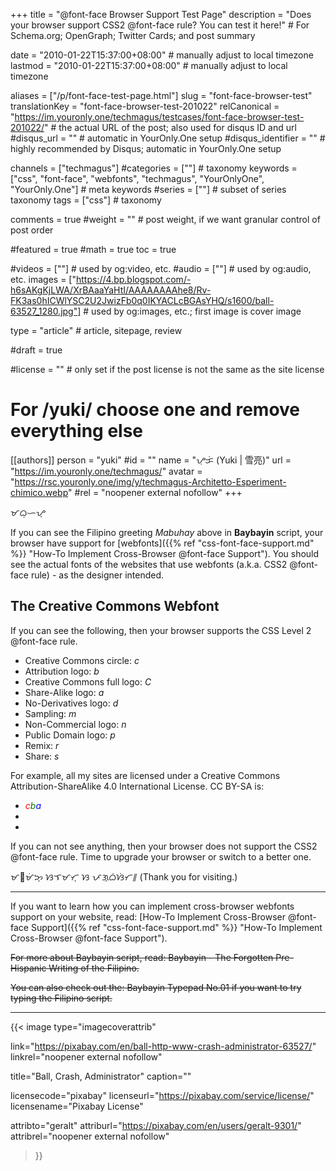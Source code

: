 +++
title = "@font-face Browser Support Test Page"
description = "Does your browser support CSS2 @font-face rule? You can test it here!"                                                    # For Schema.org; OpenGraph; Twitter Cards; and post summary

date = "2010-01-22T15:37:00+08:00"                                        # manually adjust to local timezone
lastmod = "2010-01-22T15:37:00+08:00"                                        # manually adjust to local timezone

aliases = ["/p/font-face-test-page.html"]
slug = "font-face-browser-test"
translationKey = "font-face-browser-test-201022"
relCanonical = "https://im.youronly.one/techmagus/testcases/font-face-browser-test-201022/"                                                   # the actual URL of the post; also used for disqus ID and url
#disqus_url = ""                                                    # automatic in YourOnly.One setup
#disqus_identifier = ""                                             # highly recommended by Disqus; automatic in YourOnly.One setup

channels = ["techmagus"]
#categories = [""]                                                   # taxonomy
keywords = ["css", "font-face", "webfonts", "techmagus", "YourOnlyOne", "YourOnly.One"]                                                     # meta keywords
#series = [""]                                                       # subset of series taxonomy
tags = ["css"]                                                         # taxonomy

comments = true
#weight = ""                                                        # post weight, if we want granular control of post order

#featured = true
#math = true
toc = true

#videos = [""]                                                       # used by og:video, etc.
#audio = [""]                                                        # used by og:audio, etc.
images = ["https://4.bp.blogspot.com/-h6sAKgKjLWA/XrBAaaYaHtI/AAAAAAAAhe8/Rv-FK3as0hICWlYSC2U2JwizFb0q0IKYACLcBGAsYHQ/s1600/ball-63527_1280.jpg"]                                                       # used by og:images, etc.; first image is cover image

type = "article"                                                           # article, sitepage, review

#draft = true

#license = ""                                                       # only set if the post license is not the same as the site license

# For /yuki/ choose one and remove everything else
[[authors]]
  person = "yuki"
  #id = ""
  name = "ᜌᜓᜃᜒ (Yuki | 雪亮)"
  url = "https://im.youronly.one/techmagus/"
  avatar = "https://rsc.youronly.one/img/y/techmagus-Architetto-Esperiment-chimico.webp"
  #rel = "noopener external nofollow"
+++

<bdi lang="fil-Tglg">ᜋᜊᜓᜑᜌ᜔</bdi>

If you can see the Filipino greeting *<bdi lang="fil">Mabuhay</bdi>* above in **Baybayin** script, your browser have support for [webfonts]({{% ref "css-font-face-support.md" %}} "How-To Implement Cross-Browser @font-face Support"). You should see the actual fonts of the websites that use webfonts (a.k.a. CSS2 @font-face rule) - as the designer intended.

<!--more-->

## The Creative Commons Webfont

If you can see the following, then your browser supports the CSS Level 2 @font-face rule.

- Creative Commons circle: <i class="cc">c</i>
- Attribution logo: <i class="cc">b</i>
- Creative Commons full logo: <i class="cc">C</i>
- Share-Alike logo: <i class="cc">a</i>
- No-Derivatives logo: <i class="cc">d</i>
- Sampling: <i class="cc">m</i>
- Non-Commercial logo: <i class="cc">n</i>
- Public Domain logo: <i class="cc">p</i>
- Remix: <i class="cc">r</i>
- Share: <i class="cc">s</i>

For example, all my sites are licensed under a Creative Commons Attribution-ShareAlike 4.0 International License. CC BY-SA is:

- <i class="cc" style="color: red;" title="CC BY-SA">c</i><i class="cc" style="color: green;" title="CC BY-SA">b</i><i class="cc" style="color: blue;" title="CC BY-SA">a</i>
- <i class="cc cc-by-sa" style="color: blue" title="CC BY-SA"></i>
- <i class="cc cc-THREE" style="color: red" title="CC BY-SA"></i>

If you can not see anything, then your browser does not support the CSS2 @font-face rule. Time to upgrade your browser or switch to a better one.

<bdi lang="fil-Tglg">ᜋᜍᜋᜒᜅ᜔ ᜐᜎᜋᜆ᜔ ᜐ ᜉᜄ᜔ᜊᜒᜐᜒᜆ᜶</bdi> (Thank you for visiting.)

---

If you want to learn how you can implement cross-browser webfonts support on your website, read: [How-To Implement Cross-Browser @font-face Support]({{% ref "css-font-face-support.md" %}} "How-To Implement Cross-Browser @font-face Support").

<del datetime="2021-10-11T18:20:00+08:00">For more about Baybayin script, read: Baybayin - The Forgotten Pre-Hispanic Writing of the Filipino.</del>

<del datetime="2021-10-11T18:20:00+08:00">You can also check out the: Baybayin Typepad No.01 if you want to try typing the Filipino script.</del>

---

{{< image
  type="imagecoverattrib"

  link="https://pixabay.com/en/ball-http-www-crash-administrator-63527/"
  linkrel="noopener external nofollow"

  title="Ball, Crash, Administrator"
  caption=""

  licensecode="pixabay"
  licenseurl="https://pixabay.com/service/license/"
  licensename="Pixabay License"

  attribto="geralt"
  attriburl="https://pixabay.com/en/users/geralt-9301/"
  attribrel="noopener external nofollow"
>}}
